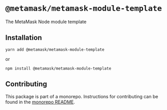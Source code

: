 # `@metamask/metamask-module-template`

The MetaMask Node module template

## Installation

`yarn add @metamask/metamask-module-template`

or

`npm install @metamask/metamask-module-template`

## Contributing

This package is part of a monorepo. Instructions for contributing can be found in the [monorepo README](https://github.com/MetaMask/metamask-monorepo-template#readme).

